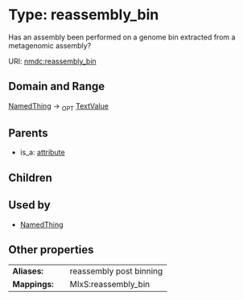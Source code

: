 
# Type: reassembly_bin


Has an assembly been performed on a genome bin extracted from a metagenomic assembly?

URI: [nmdc:reassembly_bin](https://microbiomedata/meta/reassembly_bin)


## Domain and Range

[NamedThing](NamedThing.md) ->  <sub>OPT</sub> [TextValue](TextValue.md)

## Parents

 *  is_a: [attribute](attribute.md)

## Children


## Used by

 * [NamedThing](NamedThing.md)

## Other properties

|  |  |  |
| --- | --- | --- |
| **Aliases:** | | reassembly post binning |
| **Mappings:** | | MIxS:reassembly_bin |

